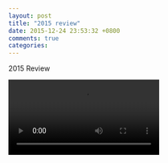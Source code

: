 ```yaml
---
layout: post
title: "2015 review"
date: 2015-12-24 23:53:32 +0800
comments: true
categories: 
---
```


2015 Review

<video src="/videos/Google - Year In Search 2015.mp4" controls="controls">
Your browser does not support the video tag.
</video>


